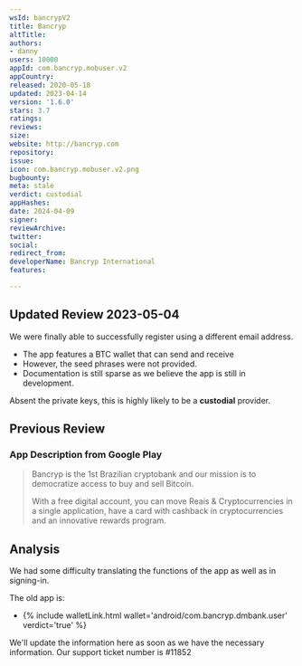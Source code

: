 ```yaml
---
wsId: bancrypV2
title: Bancryp
altTitle: 
authors:
- danny
users: 10000
appId: com.bancryp.mobuser.v2
appCountry: 
released: 2020-05-18
updated: 2023-04-14
version: '1.6.0'
stars: 3.7
ratings: 
reviews: 
size: 
website: http://bancryp.com
repository: 
issue: 
icon: com.bancryp.mobuser.v2.png
bugbounty: 
meta: stale
verdict: custodial
appHashes: 
date: 2024-04-09
signer: 
reviewArchive: 
twitter: 
social: 
redirect_from: 
developerName: Bancryp International
features: 

---
```


## Updated Review 2023-05-04

We were finally able to successfully register using a different email address. 

- The app features a BTC wallet that can send and receive
- However, the seed phrases were not provided. 
- Documentation is still sparse as we believe the app is still in development. 

Absent the private keys, this is highly likely to be a **custodial** provider.

## Previous Review 

### App Description from Google Play 

> Bancryp is the 1st Brazilian cryptobank and our mission is to democratize access to buy and sell Bitcoin.
>
> With a free digital account, you can move Reais & Cryptocurrencies in a single application, have a card with cashback in cryptocurrencies and an innovative rewards program.

## Analysis 

We had some difficulty translating the functions of the app as well as in signing-in. 

The old app is: 

- {% include walletLink.html wallet='android/com.bancryp.dmbank.user' verdict='true' %}

We'll update the information here as soon as we have the necessary information. Our support ticket number is #11852



